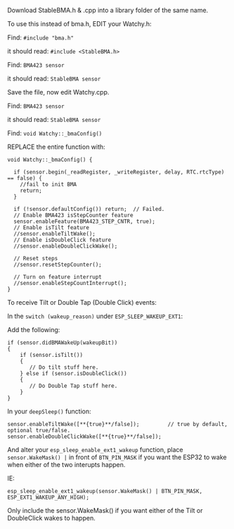 Download StableBMA.h & .cpp into a library folder of the same name.

To use this instead of bma.h, EDIT your Watchy.h:

Find:
```#include "bma.h"```

it should read:
```#include <StableBMA.h>```

Find:
```BMA423 sensor```

it should read:
```StableBMA sensor```

Save the file, now edit Watchy.cpp.

Find:
```BMA423 sensor```

it should read:
```StableBMA sensor```

Find:
```void Watchy::_bmaConfig()```

REPLACE the entire function with:
```
void Watchy::_bmaConfig() {

  if (sensor.begin(_readRegister, _writeRegister, delay, RTC.rtcType) == false) {
    //fail to init BMA
    return;
  }

  if (!sensor.defaultConfig()) return;  // Failed.
  // Enable BMA423 isStepCounter feature
  sensor.enableFeature(BMA423_STEP_CNTR, true);
  // Enable isTilt feature
  //sensor.enableTiltWake();
  // Enable isDoubleClick feature
  //sensor.enableDoubleClickWake();

  // Reset steps
  //sensor.resetStepCounter();

  // Turn on feature interrupt
  //sensor.enableStepCountInterrupt();
}
```

To receive Tilt or Double Tap (Double Click) events:

In the ```switch (wakeup_reason)``` under ```ESP_SLEEP_WAKEUP_EXT1```:

Add the following:
```
if (sensor.didBMAWakeUp(wakeupBit))
{
    if (sensor.isTilt())
    {
       // Do tilt stuff here.
    } else if (sensor.isDoubleClick())
    {
       // Do Double Tap stuff here.
    }
}
```

In your ```deepSleep()``` function:

```
sensor.enableTiltWake([**{true}**/false]);         // true by default, optional true/false.
sensor.enableDoubleClickWake([**{true}**/false]);
```

And alter your ```esp_sleep_enable_ext1_wakeup``` function, place ```sensor.WakeMask() |``` in front of ```BTN_PIN_MASK``` if you want the ESP32 to wake when either of the two interupts happen.

IE:

```
esp_sleep_enable_ext1_wakeup(sensor.WakeMask() | BTN_PIN_MASK, ESP_EXT1_WAKEUP_ANY_HIGH);
```

Only include the sensor.WakeMask() if you want either of the Tilt or DoubleClick wakes to happen.
